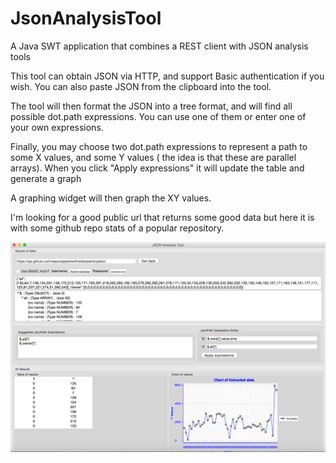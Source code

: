 # JsonAnalysisTool
A Java SWT application that combines a REST client with JSON analysis tools

This tool can obtain JSON via HTTP, and support Basic authentication if you wish.  You can also paste JSON from the clipboard into the tool.

The tool will then format the JSON into a tree format, and will find all possible dot.path expressions.  You can use one of them or enter one of your own expressions.

Finally, you may choose two dot.path expressions to represent a path to some X values, and some Y values ( the idea is that these are parallel arrays).  When you click "Apply expressions" it will update the table and generate a graph

A graphing widget will then graph the XY values.

I'm looking for a good public url that returns some good data but here it is with some github repo stats of a popular repository. 

![A screen shot](/screenshots/JsonAnalysisToolScreenShot.png?raw=true "Screen shot")
